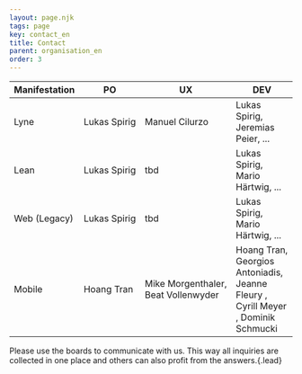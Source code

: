 ```yaml
---
layout: page.njk
tags: page
key: contact_en
title: Contact
parent: organisation_en
order: 3
---
```



| Manifestation        | PO                | UX                                  | DEV                                                                              |
|----------------------|-------------------|-------------------------------------|----------------------------------------------------------------------------------|
| Lyne                 | Lukas&nbsp;Spirig | Manuel&nbsp;Cilurzo                      | Lukas Spirig, Jeremias Peier, ...                                                | 
| Lean                 | Lukas&nbsp;Spirig | tbd                                 | Lukas Spirig, Mario Härtwig, ...                                                 | 
| Web&nbsp;(Legacy)    | Lukas&nbsp;Spirig | tbd                                 | Lukas Spirig, Mario Härtwig, ...                                                 | 
| Mobile               | Hoang&nbsp;Tran   | Mike&nbsp;Morgenthaler,<br>Beat Vollenwyder | Hoang Tran, Georgios Antoniadis, Jeanne Fleury , Cyrill Meyer , Dominik Schmucki | 

Please use the <sbb-link variant="inline" href="/{{page.lang}}/design-system/organisation/contributing/">boards</sbb-link> to communicate with us. This way all inquiries are collected in one place and others can also profit from the answers.{.lead}